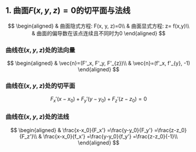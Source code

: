 ## 1. 曲面$F(x, y, z)=0$的切平面与法线

$$
\begin{aligned}
	& 曲面隐式方程: F(x, y, z)=0\\
	& 曲面显式方程: z= f(x,y)\\
	& 曲面的偏导数在该点连续且不同时为0
\end{aligned}
$$

### 曲线在$(x, y, z)$处的法向量

$$
\begin{aligned}
	& \vec{n}=(F'_x, F'_y, F'_{z})\\
	& \vec{n}=(f'_x, f'_{y}, -1)
\end{aligned}
$$

### 曲线在$(x, y, z)$处的切平面

$$
F_x'(x-x_0)+F_y'(y-y_0)+F_z'(z-z_0)=0
$$

### 曲线在$(x, y, z)$处的法线

$$
\begin{aligned}
	& \frac{x-x_0}{F_x'} =\frac{y-y_0}{F_y'} =\frac{z-z_0}{F_z'}\\
	& \frac{x-x_0}{f_x'} =\frac{y-y_0}{f_y'} =\frac{z-z_0}{-1}\\
\end{aligned}
$$
